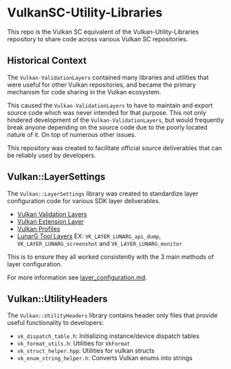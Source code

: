 <!--
Copyright 2023-2025 The Khronos Group Inc.
Copyright 2023 Valve Corporation
Copyright 2023 LunarG, Inc.
Copyright 2023-2025 RasterGrid, Inc.

SPDX-License-Identifier: Apache-2.0
-->

# VulkanSC-Utility-Libraries

This repo is the Vulkan SC equivalent of the Vulkan-Utility-Libraries repository to share code across various Vulkan SC repositories.

## Historical Context

The `Vulkan-ValidationLayers` contained many libraries and utilities that were useful for other Vulkan repositories, and became the primary mechanism for code sharing in the Vulkan ecosystem.

This caused the `Vulkan-ValidationLayers` to have to maintain and export source code which was never intended for that purpose. This not only hindered development of the `Vulkan-ValidationLayers`, but would frequently break anyone depending on the source code due to the poorly located nature of it. On top of numerous other issues.

This repository was created to facilitate official source deliverables that can be reliably used by developers.

## Vulkan::LayerSettings

The `Vulkan::LayerSettings` library was created to standardize layer configuration code for various SDK layer deliverables.

- [Vulkan Validation Layers](https://github.com/KhronosGroup/Vulkan-ValidationLayers)
- [Vulkan Extension Layer](https://github.com/KhronosGroup/Vulkan-ExtensionLayer/)
- [Vulkan Profiles](https://github.com/KhronosGroup/Vulkan-Profiles)
- [LunarG Tool Layers](https://github.com/LunarG/VulkanTools)
    EX: `VK_LAYER_LUNARG_api_dump`, `VK_LAYER_LUNARG_screenshot` and `VK_LAYER_LUNARG_monitor`

This is to ensure they all worked consistently with the 3 main methods of layer configuration.

For more information see [layer_configuration.md](docs/layer_configuration.md).

## Vulkan::UtilityHeaders

The `Vulkan::UtilityHeaders` library contains header only files that provide useful functionality to developers:

- `vk_dispatch_table.h`: Initializing instance/device dispatch tables
- `vk_format_utils.h`: Utilities for `VkFormat`
- `vk_struct_helper.hpp`: Utilities for vulkan structs
- `vk_enum_string_helper.h`: Converts Vulkan enums into strings

